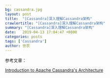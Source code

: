 ```yaml
---
bg: cassandra.jpg
layout: post
title:  "[Cassandra]深入理解Cassandra架构"
crawlertitle: "[Cassandra]深入理解Cassandra架构"
summary: "[Cassandra]深入理解Cassandra架构"
date:   2019-04-13 17:04:47 +0800
categories: posts
tags: ['Cassandra']
author: 世农
---
```



参考文章：

[Introduction to Apache Cassandra's Architecture](https://dzone.com/articles/introduction-apache-cassandras "Introduction to Apache Cassandra's Architecture")